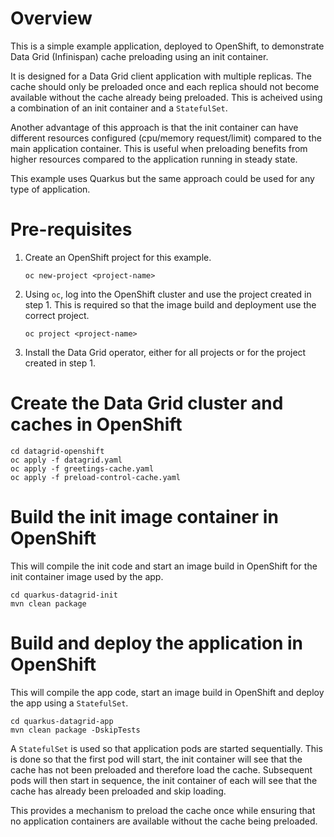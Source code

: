 # Overview
This is a simple example application, deployed to OpenShift, to demonstrate Data Grid (Infinispan) cache preloading using an init container.

It is designed for a Data Grid client application with multiple replicas. The cache should only be preloaded once and each replica should not become available without the cache already being preloaded. This is acheived using a combination of an init container and a `StatefulSet`.

Another advantage of this approach is that the init container can have different resources configured (cpu/memory request/limit) compared to the main application container. This is useful when preloading benefits from higher resources compared to the application running in steady state.

This example uses Quarkus but the same approach could be used for any type of application.

# Pre-requisites
1. Create an OpenShift project for this example.
    ```
    oc new-project <project-name>
    ```
1. Using `oc`, log into the OpenShift cluster and use the project created in step 1. This is required so that the image build and deployment use the correct project.
    ```
    oc project <project-name>
    ```
1. Install the Data Grid operator, either for all projects or for the project created in step 1.
 
# Create the Data Grid cluster and caches in OpenShift
```
cd datagrid-openshift
oc apply -f datagrid.yaml
oc apply -f greetings-cache.yaml
oc apply -f preload-control-cache.yaml
```

# Build the init image container in OpenShift
This will compile the init code and start an image build in OpenShift for the init container image used by the app.
```
cd quarkus-datagrid-init
mvn clean package
```

# Build and deploy the application in OpenShift
This will compile the app code, start an image build in OpenShift and deploy the app using a `StatefulSet`.
```
cd quarkus-datagrid-app
mvn clean package -DskipTests
```
A `StatefulSet` is used so that application pods are started sequentially. This is done so that the first pod will start, the init container will see that the cache has not been preloaded and therefore load the cache. Subsequent pods will then start in sequence, the init container of each will see that the cache has already been preloaded and skip loading.

This provides a mechanism to preload the cache once while ensuring that no application containers are available without the cache being preloaded.